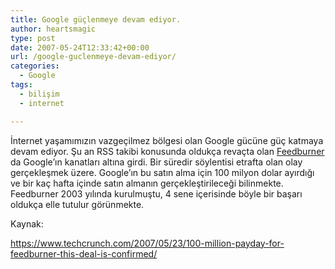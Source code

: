 ```yaml
---
title: Google güçlenmeye devam ediyor.
author: heartsmagic
type: post
date: 2007-05-24T12:33:42+00:00
url: /google-guclenmeye-devam-ediyor/
categories:
  - Google
tags:
  - bilişim
  - internet

---
```

İnternet yaşamımızın vazgeçilmez bölgesi olan Google gücüne güç katmaya devam ediyor. Şu an RSS takibi konusunda oldukça revaçta olan <a href="https://www.feedburner.com" target="_blank">Feedburner</a> da Google&#8217;ın kanatları altına girdi. Bir süredir söylentisi etrafta olan olay gerçekleşmek üzere. Google&#8217;ın bu satın alma için 100 milyon dolar ayırdığı ve bir kaç hafta içinde satın almanın gerçekleştirileceği bilinmekte. Feedburner 2003 yılında kurulmuştu, 4 sene içerisinde böyle bir başarı oldukça elle tutulur görünmekte.

Kaynak:

<a href="https://www.techcrunch.com/2007/05/23/100-million-payday-for-feedburner-this-deal-is-confirmed/" target="_blank">https://www.techcrunch.com/2007/05/23/100-million-payday-for-feedburner-this-deal-is-confirmed/</a>